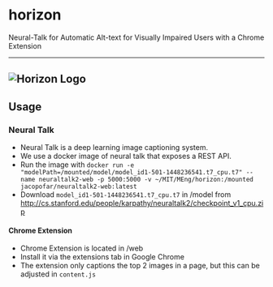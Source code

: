 # horizon

Neural-Talk for Automatic Alt-text for Visually Impaired Users with a Chrome Extension

---
![Horizon Logo](https://raw.githubusercontent.com/nicholaslocascio/horizon/master/extension/horizonlogo.png)
---

## Usage

### Neural Talk
 * Neural Talk is a deep learning image captioning system.
 * We use a docker image of neural talk that exposes a REST API.
 * Run the image with `docker run -e "modelPath=/mounted/model/model_id1-501-1448236541.t7_cpu.t7" --name neuraltalk2-web -p 5000:5000 -v ~/MIT/MEng/horizon:/mounted jacopofar/neuraltalk2-web:latest`
 * Download `model_id1-501-1448236541.t7_cpu.t7` in /model from http://cs.stanford.edu/people/karpathy/neuraltalk2/checkpoint_v1_cpu.zip


#### Chrome Extension
 * Chrome Extension is located in /web
 * Install it via the extensions tab in Google Chrome
 * The extension only captions the top 2 images in a page, but this can be adjusted in `content.js`